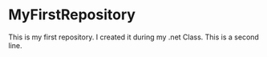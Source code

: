 # MyFirstRepository
This is my first repository. I created it during my .net Class.
This is a second line.
